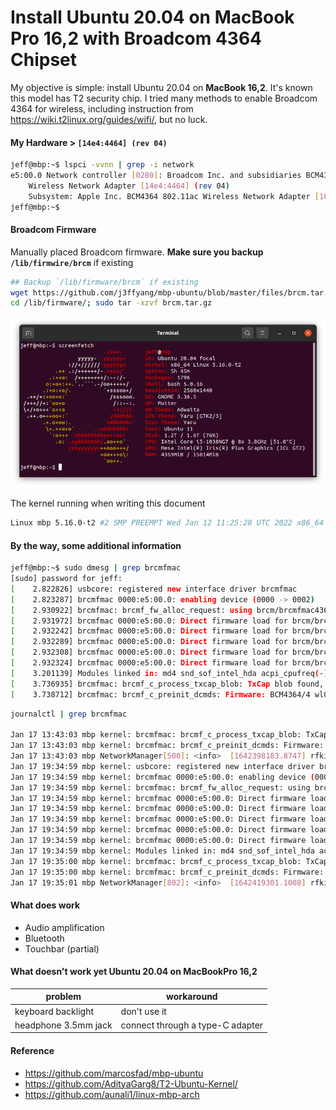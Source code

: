 # Install Ubuntu 20.04 on MacBook Pro 16,2 with Broadcom 4364 Chipset

My objective is simple: install Ubuntu 20.04 on __MacBook 16,2__. It's known this model has T2 security chip. I tried many methods to enable Broadcom 4364 for wireless, including instruction from https://wiki.t2linux.org/guides/wifi/, but no luck.

#### My Hardware > `[14e4:4464] (rev 04)`

```sh
jeff@mbp:~$ lspci -vvnn | grep -i network
e5:00.0 Network controller [0280]: Broadcom Inc. and subsidiaries BCM4364 802.11ac
    Wireless Network Adapter [14e4:4464] (rev 04)
    Subsystem: Apple Inc. BCM4364 802.11ac Wireless Network Adapter [106b:07bf]
jeff@mbp:~$
```

#### Broadcom Firmware
Manually placed Broadcom firmware. __Make sure you backup `/lib/firmwire/brcm`__ if existing

```sh
## Backup `/lib/firmware/brcm` if existing
wget https://github.com/j3ffyang/mbp-ubuntu/blob/master/files/brcm.tar.gz
cd /lib/firmware/; sudo tar -xzvf brcm.tar.gz
```

<img src="./images/20220116_ubuntu2004_mbp_t2.png">

The kernel running when writing this document

```sh
Linux mbp 5.16.0-t2 #2 SMP PREEMPT Wed Jan 12 11:25:28 UTC 2022 x86_64 x86_64 x86_64 GNU/Linux
```

#### By the way, some additional information

```sh
jeff@mbp:~$ sudo dmesg | grep brcmfmac
[sudo] password for jeff:
[    2.822826] usbcore: registered new interface driver brcmfmac
[    2.823287] brcmfmac 0000:e5:00.0: enabling device (0000 -> 0002)
[    2.930922] brcmfmac: brcmf_fw_alloc_request: using brcm/brcmfmac4364b3-pcie for chip BCM4364/4
[    2.931972] brcmfmac 0000:e5:00.0: Direct firmware load for brcm/brcmfmac4364b3-pcie.apple,trinidad-HRPN-u-7.7-X3.bin failed with error -2
[    2.932242] brcmfmac 0000:e5:00.0: Direct firmware load for brcm/brcmfmac4364b3-pcie.apple,trinidad-HRPN-u-7.7.bin failed with error -2
[    2.932289] brcmfmac 0000:e5:00.0: Direct firmware load for brcm/brcmfmac4364b3-pcie.apple,trinidad-HRPN-u.bin failed with error -2
[    2.932308] brcmfmac 0000:e5:00.0: Direct firmware load for brcm/brcmfmac4364b3-pcie.apple,trinidad-HRPN.bin failed with error -2
[    2.932324] brcmfmac 0000:e5:00.0: Direct firmware load for brcm/brcmfmac4364b3-pcie.apple,trinidad-X3.bin failed with error -2
[    3.201139] Modules linked in: md4 snd_sof_intel_hda acpi_cpufreq(-) algif_hash snd_sof_pci coretemp af_alg snd_sof_xtensa_dsp snd_sof i915(+) kvm_intel snd_hda_ext_core snd_soc_acpi_intel_match snd_soc_acpi soundwire_bus ledtrig_audio kvm snd_soc_core irqbypass crct10dif_pclmul hci_uart ghash_clmulni_intel aesni_intel brcmfmac btqca pkcs8_key_parser i2c_algo_bit btrtl brcmutil crypto_simd snd_compress cryptd nls_iso8859_1 ttm msr btbcm ac97_bus rapl nls_cp437 btintel snd_pcm_dmaengine parport_pc intel_cstate vfat ppdev cfg80211 fat drm_kms_helper snd_hda_intel intel_uncore bluetooth lp snd_intel_dspcfg parport snd_intel_sdw_acpi processor_thermal_device_pci_legacy cec snd_hda_codec processor_thermal_device apple_ib_als(OE) processor_thermal_rfim industrialio_triggered_buffer mmc_core rc_core kfifo_buf processor_thermal_mbox processor_thermal_rapl industrialio intel_gtt ax88179_178a(+) mei_me agpgart snd_hda_core ecdh_generic intel_rapl_common usbnet syscopyarea apple_ib_tb(OE)
[    3.736935] brcmfmac: brcmf_c_process_txcap_blob: TxCap blob found, loading
[    3.738712] brcmfmac: brcmf_c_preinit_dcmds: Firmware: BCM4364/4 wl0: Jul 12 2021 18:02:56 version 9.30.464.0.32.5.76 FWID 01-c081cfed
```

```sh
journalctl | grep brcmfmac

Jan 17 13:43:03 mbp kernel: brcmfmac: brcmf_c_process_txcap_blob: TxCap blob found, loading
Jan 17 13:43:03 mbp kernel: brcmfmac: brcmf_c_preinit_dcmds: Firmware: BCM4364/4 wl0: Jul 12 2021 18:02:56 version 9.30.464.0.32.5.76 FWID 01-c081cfed
Jan 17 13:43:03 mbp NetworkManager[500]: <info>  [1642398183.8747] rfkill1: found Wi-Fi radio killswitch (at /sys/devices/pci0000:00/0000:00:1c.0/0000:e5:00.0/ieee80211/phy0/rfkill1) (driver brcmfmac)
Jan 17 19:34:59 mbp kernel: usbcore: registered new interface driver brcmfmac
Jan 17 19:34:59 mbp kernel: brcmfmac 0000:e5:00.0: enabling device (0000 -> 0002)
Jan 17 19:34:59 mbp kernel: brcmfmac: brcmf_fw_alloc_request: using brcm/brcmfmac4364b3-pcie for chip BCM4364/4
Jan 17 19:34:59 mbp kernel: brcmfmac 0000:e5:00.0: Direct firmware load for brcm/brcmfmac4364b3-pcie.apple,trinidad-HRPN-u-7.7-X3.bin failed with error -2
Jan 17 19:34:59 mbp kernel: brcmfmac 0000:e5:00.0: Direct firmware load for brcm/brcmfmac4364b3-pcie.apple,trinidad-HRPN-u-7.7.bin failed with error -2
Jan 17 19:34:59 mbp kernel: brcmfmac 0000:e5:00.0: Direct firmware load for brcm/brcmfmac4364b3-pcie.apple,trinidad-HRPN-u.bin failed with error -2
Jan 17 19:34:59 mbp kernel: brcmfmac 0000:e5:00.0: Direct firmware load for brcm/brcmfmac4364b3-pcie.apple,trinidad-HRPN.bin failed with error -2
Jan 17 19:34:59 mbp kernel: brcmfmac 0000:e5:00.0: Direct firmware load for brcm/brcmfmac4364b3-pcie.apple,trinidad-X3.bin failed with error -2
Jan 17 19:34:59 mbp kernel: Modules linked in: md4 snd_sof_intel_hda acpi_cpufreq(-) algif_hash snd_sof_pci coretemp af_alg snd_sof_xtensa_dsp snd_sof i915(+) kvm_intel snd_hda_ext_core snd_soc_acpi_intel_match snd_soc_acpi soundwire_bus ledtrig_audio kvm snd_soc_core irqbypass crct10dif_pclmul hci_uart ghash_clmulni_intel aesni_intel brcmfmac btqca pkcs8_key_parser i2c_algo_bit btrtl brcmutil crypto_simd snd_compress cryptd nls_iso8859_1 ttm msr btbcm ac97_bus rapl nls_cp437 btintel snd_pcm_dmaengine parport_pc intel_cstate vfat ppdev cfg80211 fat drm_kms_helper snd_hda_intel intel_uncore bluetooth lp snd_intel_dspcfg parport snd_intel_sdw_acpi processor_thermal_device_pci_legacy cec snd_hda_codec processor_thermal_device apple_ib_als(OE) processor_thermal_rfim industrialio_triggered_buffer mmc_core rc_core kfifo_buf processor_thermal_mbox processor_thermal_rapl industrialio intel_gtt ax88179_178a(+) mei_me agpgart snd_hda_core ecdh_generic intel_rapl_common usbnet syscopyarea apple_ib_tb(OE)
Jan 17 19:35:00 mbp kernel: brcmfmac: brcmf_c_process_txcap_blob: TxCap blob found, loading
Jan 17 19:35:00 mbp kernel: brcmfmac: brcmf_c_preinit_dcmds: Firmware: BCM4364/4 wl0: Jul 12 2021 18:02:56 version 9.30.464.0.32.5.76 FWID 01-c081cfed
Jan 17 19:35:01 mbp NetworkManager[802]: <info>  [1642419301.1008] rfkill1: found Wi-Fi radio killswitch (at /sys/devices/pci0000:00/0000:00:1c.0/0000:e5:00.0/ieee80211/phy0/rfkill1) (driver brcmfmac)
```

#### What does work

- Audio amplification
- Bluetooth
- Touchbar (partial)

#### What doesn't work yet Ubuntu 20.04 on MacBookPro 16,2

problem | workaround
-- | --  
keyboard backlight | don't use it
headphone 3.5mm jack | connect through a type-C adapter

#### Reference
- https://github.com/marcosfad/mbp-ubuntu
- https://github.com/AdityaGarg8/T2-Ubuntu-Kernel/
- https://github.com/aunali1/linux-mbp-arch
